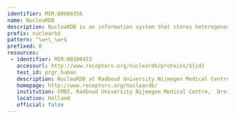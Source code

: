 ```yaml
---
identifier: MIR:00000356
name: NucleaRDB
description: NucleaRDB is an information system that stores heterogenous data on Nuclear Hormone Receptors (NHRs). It contains data on sequences, ligand binding constants and mutations for NHRs.
prefix: nuclearbd
pattern: ^\w+\_\w+$
prefixed: 0
resources:
 - identifier: MIR:00100453
   accessurl: http://www.receptors.org/nucleardb/proteins/${id}
   test_id: prgr_human
   description: NucleaRDB at Radboud University Nijmegen Medical Centre
   homepage: http://www.receptors.org/nucleardb/
   institution: CMBI, Radboud University Nijmegen Medical Centre,  Dreijenplein, Wageningen
   location: Holland
   official: false
---
```

